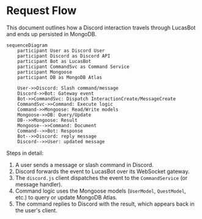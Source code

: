 # Request Flow

This document outlines how a Discord interaction travels through LucasBot and ends up persisted in MongoDB.

```mermaid
sequenceDiagram
    participant User as Discord User
    participant Discord as Discord API
    participant Bot as LucasBot
    participant CommandSvc as Command Service
    participant Mongoose
    participant DB as MongoDB Atlas

    User->>Discord: Slash command/message
    Discord->>Bot: Gateway event
    Bot->>CommandSvc: Dispatch InteractionCreate/MessageCreate
    CommandSvc->>Command: Execute logic
    Command->>Mongoose: Read/Write models
    Mongoose->>DB: Query/Update
    DB-->>Mongoose: Result
    Mongoose-->>Command: Document
    Command-->>Bot: Response
    Bot-->>Discord: reply message
    Discord-->>User: updated message
```

Steps in detail:

1. A user sends a message or slash command in Discord.
2. Discord forwards the event to LucasBot over its WebSocket gateway.
3. The `discord.js` client dispatches the event to the `CommandService` (or message handler).
4. Command logic uses the Mongoose models (`UserModel`, `QuestModel`, etc.) to query or update MongoDB Atlas.
5. The command replies to Discord with the result, which appears back in the user's client.
